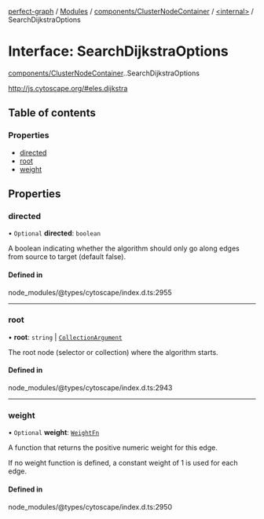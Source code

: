 [perfect-graph](../README.md) / [Modules](../modules.md) / [components/ClusterNodeContainer](../modules/components_ClusterNodeContainer.md) / [<internal\>](../modules/components_ClusterNodeContainer._internal_.md) / SearchDijkstraOptions

# Interface: SearchDijkstraOptions

[components/ClusterNodeContainer](../modules/components_ClusterNodeContainer.md).[<internal>](../modules/components_ClusterNodeContainer._internal_.md).SearchDijkstraOptions

http://js.cytoscape.org/#eles.dijkstra

## Table of contents

### Properties

- [directed](components_ClusterNodeContainer._internal_.SearchDijkstraOptions.md#directed)
- [root](components_ClusterNodeContainer._internal_.SearchDijkstraOptions.md#root)
- [weight](components_ClusterNodeContainer._internal_.SearchDijkstraOptions.md#weight)

## Properties

### directed

• `Optional` **directed**: `boolean`

A boolean indicating whether the algorithm should only go along edges from source to target (default false).

#### Defined in

node_modules/@types/cytoscape/index.d.ts:2955

___

### root

• **root**: `string` \| [`CollectionArgument`](../modules/components_ClusterNodeContainer._internal_.md#collectionargument)

The root node (selector or collection) where the algorithm starts.

#### Defined in

node_modules/@types/cytoscape/index.d.ts:2943

___

### weight

• `Optional` **weight**: [`WeightFn`](../modules/components_ClusterNodeContainer._internal_.md#weightfn)

A function that returns the positive numeric weight for this edge.

If no weight function is defined, a constant weight of 1 is used for each edge.

#### Defined in

node_modules/@types/cytoscape/index.d.ts:2950
